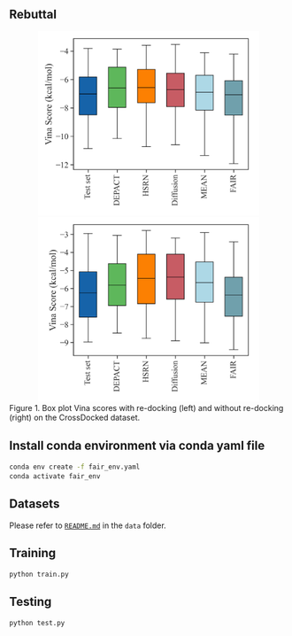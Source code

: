 ## Rebuttal
<div align=center><img src="https://github.com/zaixizhang/FAIR/blob/main/rebuttal/vina.png" width="400"/><img src="https://github.com/zaixizhang/FAIR/blob/main/rebuttal/vina1.png" width="400"/></div>
Figure 1. Box plot Vina scores with re-docking (left) and without re-docking (right) on the CrossDocked dataset.


## Install conda environment via conda yaml file
```bash
conda env create -f fair_env.yaml
conda activate fair_env
```

## Datasets
Please refer to [`README.md`](./data/README.md) in the `data` folder.


## Training

```
python train.py
```

## Testing

```
python test.py
```

